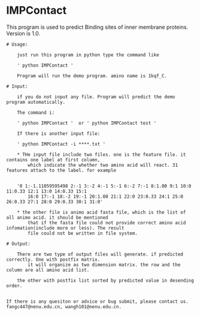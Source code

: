 # IMPContact

This program is used to predict Binding sites of inner membrane proteins. Version is 1.0.
    
    # Usage:
        
        just run this program in python type the command like 
        
        ' python IMPContact '
        
        Program will run the demo program. amino name is 1kqf_C.
        
    # Input:
        
        if you do not input any file. Program will predict the demo program automatically.
        
        The command i:
            
        ' python IMPContact '  or ' python IMPContact test '
        
        If there is another input file:
            
        ' python IMPContact -i ****.txt '
        
        * THe input file include two files. one is the feature file. it contains one label at first column,
            which indicate the whether two amino acid will react. 31 features attach to the label. for example
            
            
        '0 1:-1.11059595498 2:-1 3:-2 4:-1 5:-1 6:-2 7:-1 8:1.00 9:1 10:0 11:0.33 12:1 13:0 14:0.33 15:1 
            16:0 17:-1 18:-2 19:-1 20:1.00 21:1 22:0 23:0.33 24:1 25:0 26:0.33 27:1 28:0 29:0.33 30:1 31:0'
            
        * the other file is animo acid fasta file, which is the list of all animo acid. it should be mentioned
            that if the fasta file could not provide correct amino acid infomation(include more or less). The result
            file could not be written in file system.
       
    # Output:
        
        There are two type of output files will generate. if predicted correctly. One with postfix matrix.
            it will organize as two dimension matrix. the row and the column are all amino acid list.
            
        the other with postfix list sorted by predicted value in desending order. 
        
        
    If there is any quesiton or advice or bug submit, please contact us. fangc447@nenu.edu.cn, wangh101@nenu.edu.cn.